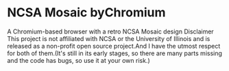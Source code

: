 # NCSA Mosaic byChromium
A Chromium-based browser with a retro NCSA Mosaic design
Disclaimer This project is not affiliated with NCSA or the University of Illinois and is released as a non-profit open source project.And I have the utmost respect for both of them.(It's still in its early stages, so there are many parts missing and the code has bugs, so use it at your own risk.)
